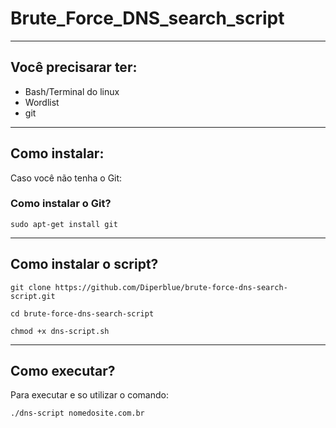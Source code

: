 # Brute_Force_DNS_search_script

---
## Você precisarar ter:
  * Bash/Terminal do linux
  * Wordlist
  * git
---
## Como instalar:
  Caso você não tenha o Git:
### Como instalar o Git?
~~~
sudo apt-get install git
~~~
---
## Como instalar o script?
~~~
git clone https://github.com/Diperblue/brute-force-dns-search-script.git

cd brute-force-dns-search-script
~~~
~~~
chmod +x dns-script.sh
~~~
---
## Como executar?
 Para executar e so utilizar o comando:
 ~~~
 ./dns-script nomedosite.com.br
 ~~~